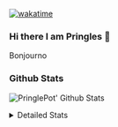 [![wakatime](https://wakatime.com/badge/user/abd317df-612e-44b4-8787-15db7b574b2f.svg)](https://wakatime.com/@abd317df-612e-44b4-8787-15db7b574b2f)
### Hi there I am Pringles 👋

Bonjourno

### Github Stats
![PringlePot' Github Stats](https://github-readme-stats.vercel.app/api?username=PringlePot&show_icons=true&theme=dark&count_private=true)

<details>
  <summary>Detailed Stats</summary>
    
<!--START_SECTION:waka-->
![Code Time](http://img.shields.io/badge/Code%20Time-472%20hrs%2040%20mins-blue)

![Profile Views](http://img.shields.io/badge/Profile%20Views-2-blue)

![Lines of code](https://img.shields.io/badge/From%20Hello%20World%20I%27ve%20Written-110%20Thousand%20lines%20of%20code-blue)

**🐱 My GitHub Data** 

> 🏆 305 Contributions in the Year 2022
 > 
> 📦 91.0 kB Used in GitHub's Storage 
 > 
> 🚫 Not Opted to Hire
 > 
> 📜 10 Public Repositories 
 > 
> 🔑 12 Private Repositories  
 > 
**I'm an Early 🐤** 

```text
🌞 Morning    149 commits    ████░░░░░░░░░░░░░░░░░░░░░   16.87% 
🌆 Daytime    356 commits    ██████████░░░░░░░░░░░░░░░   40.32% 
🌃 Evening    378 commits    ██████████░░░░░░░░░░░░░░░   42.81% 
🌙 Night      0 commits      ░░░░░░░░░░░░░░░░░░░░░░░░░   0.0%

```
📅 **I'm Most Productive on Sunday** 

```text
Monday       177 commits    █████░░░░░░░░░░░░░░░░░░░░   20.05% 
Tuesday      74 commits     ██░░░░░░░░░░░░░░░░░░░░░░░   8.38% 
Wednesday    88 commits     ██░░░░░░░░░░░░░░░░░░░░░░░   9.97% 
Thursday     129 commits    ███░░░░░░░░░░░░░░░░░░░░░░   14.61% 
Friday       77 commits     ██░░░░░░░░░░░░░░░░░░░░░░░   8.72% 
Saturday     150 commits    ████░░░░░░░░░░░░░░░░░░░░░   16.99% 
Sunday       188 commits    █████░░░░░░░░░░░░░░░░░░░░   21.29%

```


📊 **This Week I Spent My Time On** 

```text
⌚︎ Time Zone: Europe/Amsterdam

💬 Programming Languages: 
Go                       1 hr 58 mins        ██████████░░░░░░░░░░░░░░░   40.71% 
TypeScript               1 hr 36 mins        ████████░░░░░░░░░░░░░░░░░   33.11% 
CSS                      25 mins             ██░░░░░░░░░░░░░░░░░░░░░░░   8.68% 
JSON                     23 mins             ██░░░░░░░░░░░░░░░░░░░░░░░   8.0% 
JavaScript               14 mins             █░░░░░░░░░░░░░░░░░░░░░░░░   5.02%

🔥 Editors: 
WebStorm                 2 hrs 47 mins       ██████████████░░░░░░░░░░░   57.42% 
GoLand                   2 hrs 3 mins        ██████████░░░░░░░░░░░░░░░   42.58%

🐱‍💻 Projects: 
Frontend                 2 hrs 47 mins       ██████████████░░░░░░░░░░░   57.42% 
Backend                  2 hrs 3 mins        ██████████░░░░░░░░░░░░░░░   42.58%

💻 Operating System: 
Windows                  4 hrs 50 mins       █████████████████████████   100.0%

```

**I Mostly Code in Java** 

```text
Java                     7 repos             ██████████░░░░░░░░░░░░░░░   41.18% 
JavaScript               2 repos             ███░░░░░░░░░░░░░░░░░░░░░░   11.76% 
TypeScript               2 repos             ███░░░░░░░░░░░░░░░░░░░░░░   11.76% 
HTML                     2 repos             ███░░░░░░░░░░░░░░░░░░░░░░   11.76% 
Python                   1 repo              █░░░░░░░░░░░░░░░░░░░░░░░░   5.88%

```


**Timeline**

![Chart not found](https://raw.githubusercontent.com/PringlePot/PringlePot/main/charts/bar_graph.png) 


 Last Updated on 18/04/2022 01:06:19 UTC
<!--END_SECTION:waka-->

</details>
